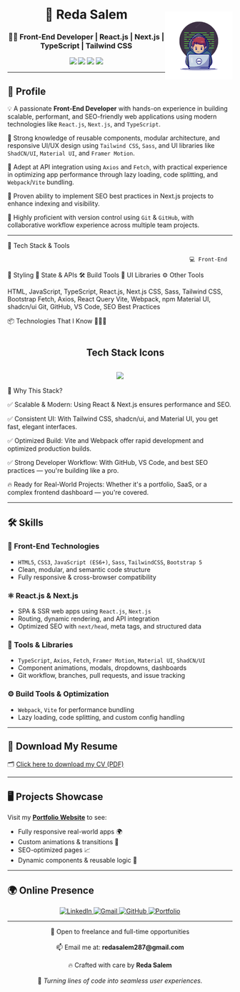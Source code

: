 <img align="right" src="https://raw.githubusercontent.com/mohamedelkashef15/mohamedelkashef15/main/github-profile.png" width="30%" style="margin-top:50px">

<h1 align="center">🚀 Reda Salem</h1>
<h3 align="center">👨‍💻 Front-End Developer | React.js | Next.js | TypeScript | Tailwind CSS</h3>

<p align="center">
  <a href="mailto:redasalem287@gmail.com"><img src="https://img.shields.io/badge/Email-redasalem287%40gmail.com-D14836?style=flat-square&logo=gmail&logoColor=white"/></a>
  <a href="https://linkedin.com/in/reda-salem-768a97273"><img src="https://img.shields.io/badge/LinkedIn-Connect-blue?style=flat-square&logo=linkedin"/></a>
  <a href="https://github.com/redasalem"><img src="https://img.shields.io/badge/GitHub-redasalem-181717?style=flat-square&logo=github"/></a>
  <a href="https://redasalem.github.io/Reda_Salem_Portfolio/"><img src="https://img.shields.io/badge/Portfolio-View-green?style=flat-square&logo=vercel"/></a>
</p>

---

## 🧠 Profile

💡 A passionate **Front-End Developer** with hands-on experience in building scalable, performant, and SEO-friendly web applications using modern technologies like `React.js`, `Next.js`, and `TypeScript`.

🧩 Strong knowledge of reusable components, modular architecture, and responsive UI/UX design using `Tailwind CSS`, `Sass`, and UI libraries like `ShadCN/UI`, `Material UI`, and `Framer Motion`.

🚀 Adept at API integration using `Axios` and `Fetch`, with practical experience in optimizing app performance through lazy loading, code splitting, and `Webpack`/`Vite` bundling.

🎯 Proven ability to implement SEO best practices in Next.js projects to enhance indexing and visibility.

💼 Highly proficient with version control using `Git` & `GitHub`, with collaborative workflow experience across multiple team projects.

---

🚀 Tech Stack & Tools

                                                             💻 Front-End 
                    
🎨 Styling	📡 State & APIs	🛠️ Build Tools	🧩 UI Libraries	⚙️ Other Tools

HTML, JavaScript, TypeScript, React.js, Next.js	CSS, Sass, Tailwind CSS, Bootstrap	Fetch, Axios, React Query	Vite, Webpack, npm	Material UI, shadcn/ui	Git, GitHub, VS Code, SEO Best Practices

📦 Technologies That I Know 👨🏻‍💻

<div id="user-content-toc"> <ul align="center"> <summary><h2 style="display: inline-block">Tech Stack Icons</h2></summary> </ul> </div> <p align="center"> <a href="https://skillicons.dev"> <img src="https://skillicons.dev/icons?i=html,css,sass,bootstrap,tailwind,js,ts,react,nextjs,materialui,vite,webpack,npm,git,github,vscode&perline=8" /> </a> </p>

🧠 Why This Stack?


✅ Scalable & Modern: Using React & Next.js ensures performance and SEO.

✅ Consistent UI: With Tailwind CSS, shadcn/ui, and Material UI, you get fast, elegant interfaces.

✅ Optimized Build: Vite and Webpack offer rapid development and optimized production builds.

✅ Strong Developer Workflow: With GitHub, VS Code, and best SEO practices — you're building like a pro.

🔥 Ready for Real-World Projects: Whether it's a portfolio, SaaS, or a complex frontend dashboard — you're covered.

---

## 🛠️ Skills

### 🔧 Front-End Technologies

- `HTML5`, `CSS3`, `JavaScript (ES6+)`, `Sass`, `TailwindCSS`, `Bootstrap 5`
- Clean, modular, and semantic code structure
- Fully responsive & cross-browser compatibility

### ⚛️ React.js & Next.js

- SPA & SSR web apps using `React.js`, `Next.js`
- Routing, dynamic rendering, and API integration
- Optimized SEO with `next/head`, meta tags, and structured data

### 🧰 Tools & Libraries

- `TypeScript`, `Axios`, `Fetch`, `Framer Motion`, `Material UI`, `ShadCN/UI`
- Component animations, modals, dropdowns, dashboards
- Git workflow, branches, pull requests, and issue tracking

### ⚙️ Build Tools & Optimization

- `Webpack`, `Vite` for performance bundling
- Lazy loading, code splitting, and custom config handling

---

## 📎 Download My Resume

🗂️ [Click here to download my CV (PDF)](https://drive.google.com/file/d/1lsrM5tvDKQBDnV9VFT9tqRcPXalqI8_8/view?usp=sharing)

---

## 🖥️ Projects Showcase

Visit my [**Portfolio Website**](https://redasalem.github.io/Reda_Salem_Portfolio/) to see:

- Fully responsive real-world apps 🌍  
- Custom animations & transitions 💫  
- SEO-optimized pages 📈  
- Dynamic components & reusable logic 🔁  

---

## 🌍 Online Presence

<p align="center">
  <a href="https://www.linkedin.com/in/reda-salem-768a97273/" target="_blank">
    <img src="https://img.shields.io/badge/-LinkedIn-0072b1?style=for-the-badge&logo=linkedin&logoColor=white" alt="LinkedIn">
  </a>
  <a href="mailto:redasalem287@gmail.com" target="_blank">
    <img src="https://img.shields.io/badge/-Gmail-D14836?style=for-the-badge&logo=gmail&logoColor=white" alt="Gmail">
  </a>
  <a href="https://github.com/redasalem" target="_blank">
    <img src="https://img.shields.io/badge/-GitHub-181717?style=for-the-badge&logo=github&logoColor=white" alt="GitHub">
  </a>
  <a href="https://redasalem.github.io/Reda_Salem_Portfolio/" target="_blank">
    <img src="https://img.shields.io/badge/-Portfolio-2e8b57?style=for-the-badge&logo=vercel&logoColor=white" alt="Portfolio">
  </a>
</p>

---

<p align="center">
  💼 Open to freelance and full-time opportunities<br><br>
  📫 Email me at: <strong>redasalem287@gmail.com</strong><br><br>
  🔥 Crafted with care by <strong>Reda Salem</strong><br><br>
  🧠 <i>Turning lines of code into seamless user experiences.</i>
</p>
